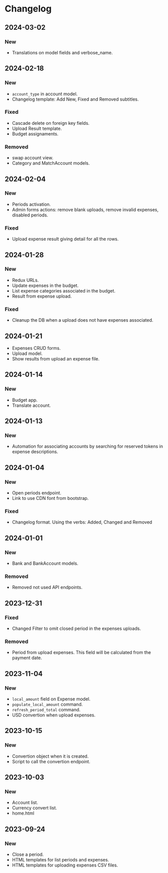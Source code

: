 # Changelog
## 2024-03-02
### New
- Translations on model fields and verbose_name.
## 2024-02-18
### New
- `account_type` in account model.
- Changelog template: Add New, Fixed and Removed subtitles.
### Fixed
- Cascade delete on foreign key fields.
- Upload Result template.
- Budget assignaments.
### Removed
- swap account view.
- Category and MatchAccount models.

## 2024-02-04
### New
- Periods activation.
- Admin forms actions: remove blank uploads, remove invalid expenses, disabled periods.
### Fixed
- Upload expense result giving detail for all the rows.

## 2024-01-28
### New
- Redux URLs.
- Update expenses in the budget.
- List expense categories associated in the budget.
- Result from expense upload.
### Fixed
- Cleanup the DB when a upload does not have expenses associated.

## 2024-01-21
- Expenses CRUD forms.
- Upload model.
- Show results from upload an expense file.

## 2024-01-14
### New
- Budget app.
- Translate account.

## 2024-01-13
### New
- Automation for associating accounts by searching for reserved tokens in expense descriptions.

## 2024-01-04
### New
- Open periods endpoint.
- Link to use CDN font from bootstrap.
### Fixed
- Changelog format. Using the verbs: Added, Changed and Removed

## 2024-01-01
### New
- Bank and BankAccount models.
### Removed
- Removed not used API endpoints.

## 2023-12-31
### Fixed
- Changed Filter to omit closed period in the expenses uploads.
### Removed
- Period from upload expenses. This field will be calculated from the payment date.

## 2023-11-04
### New
- `local_amount` field on Expense model.
- `populate_local_amount` command.
- `refresh_period_total` command.
- USD convertion when upload expenses.

## 2023-10-15
### New
- Convertion object when it is created.
- Script to call the convertion endpoint.

## 2023-10-03
### New
- Account list.
- Currency convert list.
- home.html

## 2023-09-24
### New
- Close a period.
- HTML templates for list periods and expenses.
- HTML templates for uploading expenses CSV files.